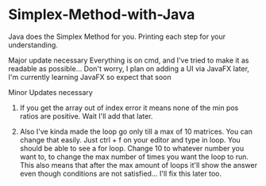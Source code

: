 # Simplex-Method-with-Java
Java does the Simplex Method for you. Printing each step for your understanding.

Major update necessary
Everything is on cmd, and I've tried to make it as readable as possible...
Don't worry, I plan on adding a UI via JavaFX later, I'm currently learning JavaFX so expect that soon

Minor Updates necessary
1. If you get the array out of index error it means none of the min pos ratios are positive.
Wait I'll add that later.

2. Also I've kinda made the loop go only till a max of 10 matrices. You can change that easily. Just ctrl + f on your editor and type in loop.
You should be able to see a for loop. Change 10 to whatever number you want to, to change the max number of times you want the loop to run.
This also means that after the max amount of loops it'll show the answer even though conditions are not satisfied... I'll fix this later too.
